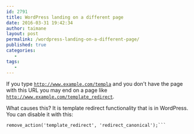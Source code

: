 ```yaml
---
id: 2791
title: WordPress landing on a different page
date: 2016-03-31 19:42:34
author: taimane
layout: post
permalink: /wordpress-landing-on-a-different-page/
published: true
categories:
   -
tags:
   -
---
```

If you type <code>http://www.example.com/templa</code> and you don't have the page with this URL you may end on a page like <code>http://www.example.com/template_redirect</code>. 

What causes this? It is template redirect functionality that is in WordPress.
You can disable it with this:

```
remove_action('template_redirect', 'redirect_canonical');```
